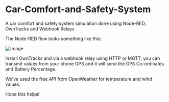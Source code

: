 # Car-Comfort-and-Safety-System
A car comfort and safety system simulation done using Node-RED, OwnTracks and Webhook Relays

The Node-RED flow looks something like this:

![image](https://user-images.githubusercontent.com/83465612/171086089-51d3b8a5-e97c-4673-a513-91aa1cadb8bb.png)



Install OwnTracks and via a webhook relay using HTTP or MQTT, you can transmit values from your phone GPS and it will send the GPS Co-ordinates and Battery Percentage.

We've used the free API from OpenWeather for temperature and wind values.

Hope this helps!
